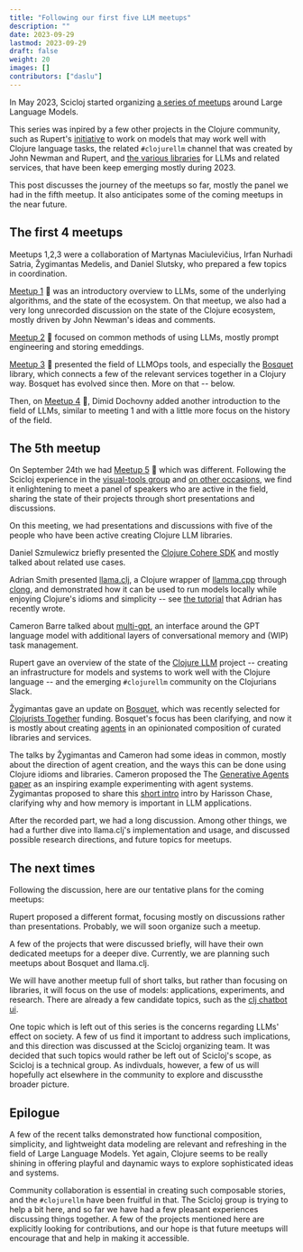 ```yaml
---
title: "Following our first five LLM meetups"
description: ""
date: 2023-09-29
lastmod: 2023-09-29
draft: false
weight: 20
images: []
contributors: ["daslu"]
---
```


In May 2023, Scicloj started organizing [a series of meetups](https://scicloj.github.io/docs/community/groups/llm-meetups/) around Large Language Models.

This series was inpired by a few other projects in the Clojure community, such as Rupert's [initiative](https://github.com/ruped?tab=repositories) to work on models that may work well with Clojure language tasks, the related `#clojurellm` channel that was created by John Newman and Rupert, and [the various libraries](https://scicloj.github.io/docs/resources/libs/#large-language-models-and-related-services) for LLMs and related services, that have been keep emerging mostly during 2023.

This post discusses the journey of the meetups so far, mostly the panel we had in the fifth meetup. It also anticipates some of the coming meetups in the near future.

## The first 4 meetups

Meetups 1,2,3 were a collaboration of Martynas Maciulevičius, Irfan Nurhadi Satria, Žygimantas Medelis, and Daniel Slutsky, who prepared a few topics in coordination. 

[Meetup 1](https://clojureverse.org/t/scicloj-llm-meetup-1-introduction-summary-recording/) :movie_camera: was an introductory overview to LLMs, some of the underlying algorithms, and the state of the ecosystem. On that meetup, we also had a very long unrecorded discussion on the state of the Clojure ecosystem, mostly driven by John Newman's ideas and comments.

[Meetup 2](https://clojureverse.org/t/scicloj-llm-meetup-2-prompt-engineering-managing-embeddings-summary-recording/) :movie_camera: focused on common methods of using LLMs, mostly prompt engineering and storing emeddings.

[Meetup 3](https://clojureverse.org/t/scicloj-llm-meetup-3-llmops-with-bosquet-summary-recording/) :movie_camera: presented the field of LLMOps tools, and especially the [Bosquet](https://github.com/zmedelis/bosquet) library, which connects a few of the relevant services together in a Clojury way. Bosquet has evolved since then. More on that -- below.

Then, on [Meetup 4](https://www.youtube.com/watch?v=_m-Rcz_jTGo) :movie_camera:, Dimid Dochovny added another introduction to the field of LLMs, similar to meeting 1 and with a little more focus on the history of the field.

## The 5th meetup

On September 24th we had [Meetup 5](https://www.youtube.com/watch?v=CDLao9KDduU) :movie_camera: which was different. Following the Scicloj experience in the [visual-tools group](https://scicloj.github.io/docs/community/groups/visual-tools/) and [on other occasions](https://www.youtube.com/playlist?list=PLtw0bWXdq7pNyb2NojSGBnCARRuvLxsAc), we find it enlightening to meet a panel of speakers who are active in the field, sharing the state of their projects through short presentations and discussions.

On this meeting, we had presentations and discussions with five of the people who have been active creating Clojure LLM libraries.

Daniel Szmulewicz briefly presented the [Clojure Cohere SDK](https://github.com/danielsz/cohere-clojure) and mostly talked about related use cases.

Adrian Smith presented [llama.clj](https://github.com/phronmophobic/llama.clj), a Clojure wrapper of [llamma.cpp](https://github.com/ggerganov/llama.cpp) through [clong](https://github.com/phronmophobic/clong), and demonstrated how it can be used to run models locally while enjoying Clojure's idioms and simplicity -- see [the tutorial](https://phronmophobic.github.io/llama.clj/notebooks/intro.html) that Adrian has recently wrote.

Cameron Barre talked about [multi-gpt](https://github.com/cjbarre/multi-gpt), an interface around the GPT language model with additional layers of conversational memory and (WIP) task management. 

Rupert gave an overview of the state of the [Clojure LLM](https://github.com/ruped/clojurellm-data) project -- creating an infrastructure for models and systems to work well with the Clojure language -- and the emerging `#clojurellm` community on the Clojurians Slack.

Žygimantas gave an update on [Bosquet](https://github.com/zmedelis/bosquet), which was recently selected for [Clojurists Together](https://www.clojuriststogether.org/) funding. Bosquet's focus has been clarifying, and now it is mostly about creating [agents](https://en.wikipedia.org/wiki/Large_language_model#Agency) in an opinionated composition of curated libraries and services.

The talks by Žygimantas and Cameron had some ideas in common, mostly about the direction of agent creation, and the ways this can be done using Clojure idioms and libraries. Cameron proposed the The [Generative Agents paper](https://arxiv.org/abs/2304.03442) as an inspiring example experimenting with agent systems. Žygimantas proposed to share this [short intro](https://www.youtube.com/watch?v=3fge-zqZezw) intro by Harisson Chase, clarifying why and how memory is important in LLM applications.

After the recorded part, we had a long discussion. Among other things, we had a further dive into llama.clj's implementation and usage, and discussed possible research directions, and future topics for meetups.

## The next times

Following the discussion, here are our tentative plans for the coming meetups:

Rupert proposed a different format, focusing mostly on discussions rather than presentations. Probably, we will soon organize such a meetup. 

A few of the projects that were discussed briefly, will have their own dedicated meetups for a deeper dive. Currently, we are planning such meetups about Bosquet and llama.clj.

We will have another meetup full of short talks, but rather than focusing on libraries, it will focus on the use of models: applications, experiments, and research. There are already a few candidate topics, such as the [clj chatbot ui](https://github.com/groundedsage/clj-chatbot-ui).

One topic which is left out of this series is the concerns regarding LLMs' effect on society. A few of us find it important to address such implications, and this direction was discussed at the Scicloj organizing team. It was decided that such topics would rather be left out of Scicloj's scope, as Scicloj is a technical group. As indivduals, however, a few of us will hopefully act elsewhere in the community to explore and discussthe broader picture. 

## Epilogue

A few of the recent talks demonstrated how functional composition, simplicity, and lightweight data modeling are relevant and refreshing in the field of Large Language Models. Yet again, Clojure seems to be really shining in offering playful and daynamic ways to explore sophisticated ideas and systems.

Community collaboration is essential in creating such composable stories, and the `#clojurellm` have been fruitful in that. The Scicloj group is trying to help a bit here, and so far we have had a few pleasant experiences discussing things together. A few of the projects mentioned here are explicitly looking for contributions, and our hope is that future meetups will encourage that and help in making it accessible.
 

